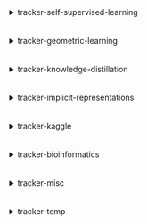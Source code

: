 
<details>
<summary>tracker-self-supervised-learning</summary>
<br>

| Repository Name                                                                         |
|:----------------------------------------------------------------------------------------|
| [dino](https://github.com/SauravMaheshkar/dino)                                         |
| [Self-Supervised-Learning](https://github.com/SauravMaheshkar/Self-Supervised-Learning) |
| [SSL-Graphs](https://github.com/SauravMaheshkar/SSL-Graphs)                             |

</details>
<br>
<br>

<details>
<summary>tracker-geometric-learning</summary>
<br>

| Repository Name                                                                         |
|:----------------------------------------------------------------------------------------|
| [cwn](https://github.com/SauravMaheshkar/cwn)                                           |
| [egnn](https://github.com/SauravMaheshkar/egnn)                                         |
| [gnn-lspe](https://github.com/SauravMaheshkar/gnn-lspe)                                 |
| [GraphMLP-Flax](https://github.com/SauravMaheshkar/GraphMLP-Flax)                       |
| [NBFNet](https://github.com/SauravMaheshkar/NBFNet)                                     |
| [Representative-Selection](https://github.com/SauravMaheshkar/Representative-Selection) |
| [SSL-Graphs](https://github.com/SauravMaheshkar/SSL-Graphs)                             |

</details>
<br>
<br>

<details>
<summary>tracker-knowledge-distillation</summary>
<br>

| Repository Name                                                                     |
|:------------------------------------------------------------------------------------|
| [FNet-Flax](https://github.com/SauravMaheshkar/FNet-Flax)                           |
| [gMLP](https://github.com/SauravMaheshkar/gMLP)                                     |
| [Knowledge-Distillation](https://github.com/SauravMaheshkar/Knowledge-Distillation) |
| [MLP-Mixer](https://github.com/SauravMaheshkar/MLP-Mixer)                           |
| [ResMLP-Flax](https://github.com/SauravMaheshkar/ResMLP-Flax)                       |

</details>
<br>
<br>

<details>
<summary>tracker-implicit-representations</summary>
<br>

| Repository Name                                 |
|:------------------------------------------------|
| [NeRF](https://github.com/SauravMaheshkar/NeRF) |

</details>
<br>
<br>

<details>
<summary>tracker-kaggle</summary>
<br>

| Repository Name                                                                                 |
|:------------------------------------------------------------------------------------------------|
| [ai4code](https://github.com/SauravMaheshkar/ai4code)                                           |
| [chaii-Hindi-Tamil-QA](https://github.com/SauravMaheshkar/chaii-Hindi-Tamil-QA)                 |
| [CommonLit-Readibility](https://github.com/SauravMaheshkar/CommonLit-Readibility)               |
| [Feedback-Effective-Arguments](https://github.com/SauravMaheshkar/Feedback-Effective-Arguments) |
| [HuBMAP-HPA](https://github.com/SauravMaheshkar/HuBMAP-HPA)                                     |
| [paww](https://github.com/SauravMaheshkar/paww)                                                 |
| [RSNA-MICCAI](https://github.com/SauravMaheshkar/RSNA-MICCAI)                                   |
| [UWMGI](https://github.com/SauravMaheshkar/UWMGI)                                               |

</details>
<br>
<br>

<details>
<summary>tracker-bioinformatics</summary>
<br>

| Repository Name                                                                         |
|:----------------------------------------------------------------------------------------|
| [FNet-Flax](https://github.com/SauravMaheshkar/FNet-Flax)                               |
| [gMLP](https://github.com/SauravMaheshkar/gMLP)                                         |
| [MLP-Mixer](https://github.com/SauravMaheshkar/MLP-Mixer)                               |
| [Radiology-Classification](https://github.com/SauravMaheshkar/Radiology-Classification) |
| [ResMLP-Flax](https://github.com/SauravMaheshkar/ResMLP-Flax)                           |

</details>
<br>
<br>

<details>
<summary>tracker-misc</summary>
<br>

| Repository Name                                                                                                                         |
|:----------------------------------------------------------------------------------------------------------------------------------------|
| [Art-Integration](https://github.com/SauravMaheshkar/Art-Integration)                                                                   |
| [Auto-Completion-using-N-Gram-Models](https://github.com/SauravMaheshkar/Auto-Completion-using-N-Gram-Models)                           |
| [binary-exploitation-template](https://github.com/SauravMaheshkar/binary-exploitation-template)                                         |
| [Compressed-DNNs-Forget](https://github.com/SauravMaheshkar/Compressed-DNNs-Forget)                                                     |
| [CoxPH-Model-for-Primary-Biliary-Cirrhosis](https://github.com/SauravMaheshkar/CoxPH-Model-for-Primary-Biliary-Cirrhosis)               |
| [Cross-Matching-Methods-for-Astronomical-Catalogs](https://github.com/SauravMaheshkar/Cross-Matching-Methods-for-Astronomical-Catalogs) |
| [dotfiles](https://github.com/SauravMaheshkar/dotfiles)                                                                                 |
| [flax-package-template](https://github.com/SauravMaheshkar/flax-package-template)                                                       |
| [Hot-Dog-Not-Hot-Dog](https://github.com/SauravMaheshkar/Hot-Dog-Not-Hot-Dog)                                                           |
| [infographics](https://github.com/SauravMaheshkar/infographics)                                                                         |
| [Lane-Detection-PyTorch](https://github.com/SauravMaheshkar/Lane-Detection-PyTorch)                                                     |
| [meta-pretraining](https://github.com/SauravMaheshkar/meta-pretraining)                                                                 |
| [Normalization-Analysis](https://github.com/SauravMaheshkar/Normalization-Analysis)                                                     |
| [Personal-Notes](https://github.com/SauravMaheshkar/Personal-Notes)                                                                     |
| [python-template](https://github.com/SauravMaheshkar/python-template)                                                                   |
| [RayTracing](https://github.com/SauravMaheshkar/RayTracing)                                                                             |
| [repos-tracker](https://github.com/SauravMaheshkar/repos-tracker)                                                                       |
| [Representative-Selection](https://github.com/SauravMaheshkar/Representative-Selection)                                                 |
| [rtdl](https://github.com/SauravMaheshkar/rtdl)                                                                                         |
| [SauravMaheshkar](https://github.com/SauravMaheshkar/SauravMaheshkar)                                                                   |
| [sauravmaheshkar.github.io](https://github.com/SauravMaheshkar/sauravmaheshkar.github.io)                                               |
| [X-Ray-Image-Classification](https://github.com/SauravMaheshkar/X-Ray-Image-Classification)                                             |

</details>
<br>
<br>

<details>
<summary>tracker-temp</summary>
<br>

| Repository Name                                                                                   |
|:--------------------------------------------------------------------------------------------------|
| [Accelerator-wandb-Tensorboard](https://github.com/SauravMaheshkar/Accelerator-wandb-Tensorboard) |
| [examples](https://github.com/SauravMaheshkar/examples)                                           |
| [geoopt](https://github.com/SauravMaheshkar/geoopt)                                               |
| [Initialization](https://github.com/SauravMaheshkar/Initialization)                               |
| [t5x](https://github.com/SauravMaheshkar/t5x)                                                     |
| [trax](https://github.com/SauravMaheshkar/trax)                                                   |
| [visu3d](https://github.com/SauravMaheshkar/visu3d)                                               |

</details>
<br>
<br>
